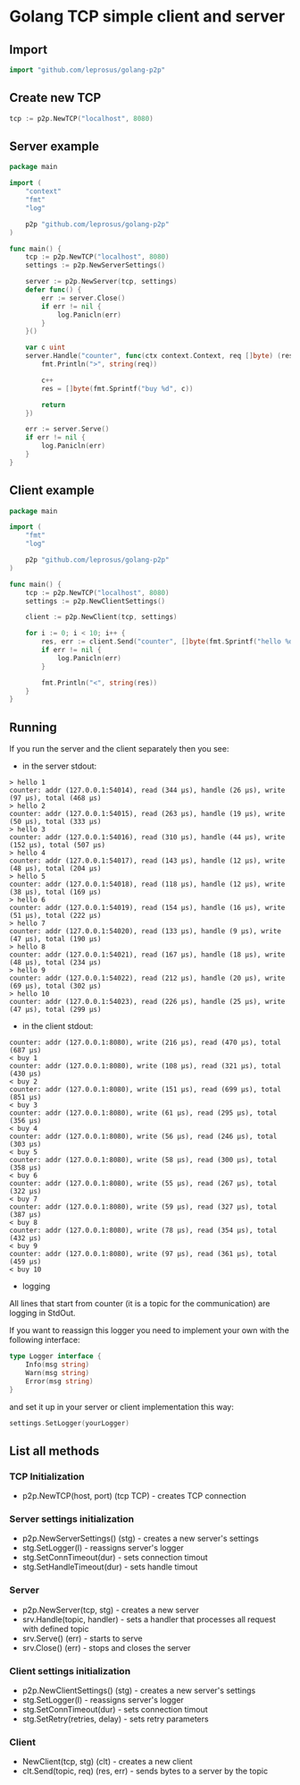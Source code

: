 # Golang TCP simple client and server

## Import

```go
import "github.com/leprosus/golang-p2p"
```

## Create new TCP

```go
tcp := p2p.NewTCP("localhost", 8080)
```

## Server example

```go
package main

import (
	"context"
	"fmt"
	"log"

	p2p "github.com/leprosus/golang-p2p"
)

func main() {
	tcp := p2p.NewTCP("localhost", 8080)
	settings := p2p.NewServerSettings()

	server := p2p.NewServer(tcp, settings)
	defer func() {
		err := server.Close()
		if err != nil {
			log.Panicln(err)
		}
	}()

	var c uint
	server.Handle("counter", func(ctx context.Context, req []byte) (res []byte, err error) {
		fmt.Println(">", string(req))

		c++
		res = []byte(fmt.Sprintf("buy %d", c))

		return
	})

	err := server.Serve()
	if err != nil {
		log.Panicln(err)
	}
}

```

## Client example

```go
package main

import (
	"fmt"
	"log"

	p2p "github.com/leprosus/golang-p2p"
)

func main() {
	tcp := p2p.NewTCP("localhost", 8080)
	settings := p2p.NewClientSettings()

	client := p2p.NewClient(tcp, settings)

	for i := 0; i < 10; i++ {
		res, err := client.Send("counter", []byte(fmt.Sprintf("hello %d", i+1)))
		if err != nil {
			log.Panicln(err)
		}

		fmt.Println("<", string(res))
	}
}

```

## Running

If you run the server and the client separately then you see:

* in the server stdout:

```text
> hello 1
counter: addr (127.0.0.1:54014), read (344 µs), handle (26 µs), write (97 µs), total (468 µs)
> hello 2
counter: addr (127.0.0.1:54015), read (263 µs), handle (19 µs), write (50 µs), total (333 µs)
> hello 3
counter: addr (127.0.0.1:54016), read (310 µs), handle (44 µs), write (152 µs), total (507 µs)
> hello 4
counter: addr (127.0.0.1:54017), read (143 µs), handle (12 µs), write (48 µs), total (204 µs)
> hello 5
counter: addr (127.0.0.1:54018), read (118 µs), handle (12 µs), write (38 µs), total (169 µs)
> hello 6
counter: addr (127.0.0.1:54019), read (154 µs), handle (16 µs), write (51 µs), total (222 µs)
> hello 7
counter: addr (127.0.0.1:54020), read (133 µs), handle (9 µs), write (47 µs), total (190 µs)
> hello 8
counter: addr (127.0.0.1:54021), read (167 µs), handle (18 µs), write (48 µs), total (234 µs)
> hello 9
counter: addr (127.0.0.1:54022), read (212 µs), handle (20 µs), write (69 µs), total (302 µs)
> hello 10
counter: addr (127.0.0.1:54023), read (226 µs), handle (25 µs), write (47 µs), total (299 µs)
```

* in the client stdout:

```text
counter: addr (127.0.0.1:8080), write (216 µs), read (470 µs), total (687 µs)
< buy 1
counter: addr (127.0.0.1:8080), write (108 µs), read (321 µs), total (430 µs)
< buy 2
counter: addr (127.0.0.1:8080), write (151 µs), read (699 µs), total (851 µs)
< buy 3
counter: addr (127.0.0.1:8080), write (61 µs), read (295 µs), total (356 µs)
< buy 4
counter: addr (127.0.0.1:8080), write (56 µs), read (246 µs), total (303 µs)
< buy 5
counter: addr (127.0.0.1:8080), write (58 µs), read (300 µs), total (358 µs)
< buy 6
counter: addr (127.0.0.1:8080), write (55 µs), read (267 µs), total (322 µs)
< buy 7
counter: addr (127.0.0.1:8080), write (59 µs), read (327 µs), total (387 µs)
< buy 8
counter: addr (127.0.0.1:8080), write (78 µs), read (354 µs), total (432 µs)
< buy 9
counter: addr (127.0.0.1:8080), write (97 µs), read (361 µs), total (459 µs)
< buy 10
```

* logging

All lines that start from counter (it is a topic for the communication) are logging in StdOut.

If you want to reassign this logger you need to implement your own with the following interface:

```go
type Logger interface {
	Info(msg string)
	Warn(msg string)
	Error(msg string)
}
```

and set it up in your server or client implementation this way:

```go
settings.SetLogger(yourLogger)
```

## List all methods

### TCP Initialization

* p2p.NewTCP(host, port) (tcp TCP) - creates TCP connection

### Server settings initialization
* p2p.NewServerSettings() (stg) - creates a new server's settings
* stg.SetLogger(l) - reassigns server's logger
* stg.SetConnTimeout(dur) - sets connection timout
* stg.SetHandleTimeout(dur) - sets handle timout

### Server
* p2p.NewServer(tcp, stg) - creates a new server
* srv.Handle(topic, handler) - sets a handler that processes all request with defined topic
* srv.Serve() (err) - starts to serve
* srv.Close() (err) - stops and closes the server

### Client settings initialization
* p2p.NewClientSettings() (stg) - creates a new server's settings
* stg.SetLogger(l) - reassigns server's logger
* stg.SetConnTimeout(dur) - sets connection timout
* stg.SetRetry(retries, delay) - sets retry parameters

### Client
* NewClient(tcp, stg) (clt) - creates a new client
* clt.Send(topic, req) (res, err) - sends bytes to a server by the topic
